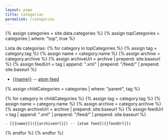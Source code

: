 ```yaml
---
layout: page
title: Categorias
permalink: /categorias
---
```


{% assign categories = site.data.categories %}
{% assign topCategories = categories | where: "top", true %}

Lista de categorias:
{% for category in topCategories %}
  {% assign tag = category.tag %}
  {% assign name = category.name %}
  {% assign archive = category.archive %}
  {% assign archiveUrl = archive | prepend: site.baseurl %}
  {% assign feedUrl = tag | append: ".xml" | prepend: "/feed/" | prepend: site.baseurl %}

  - [{{name}}]({{archiveUrl}}) -- [atom feed]({{feedUrl}})

  {% assign childCategories = categories | where: "parent", tag %}

  {% for category in childCategories %}
    {% assign tag = category.tag %}
    {% assign name = category.name %}
    {% assign archive = category.archive %}
    {% assign archiveUrl = archive | prepend: site.baseurl %}
    {% assign feedUrl = tag | append: ".xml" | prepend: "/feed/" | prepend: site.baseurl %}

    - [{{name}}]({{archiveUrl}}) -- [atom feed]({{feedUrl}})
  {% endfor %}
{% endfor %}
